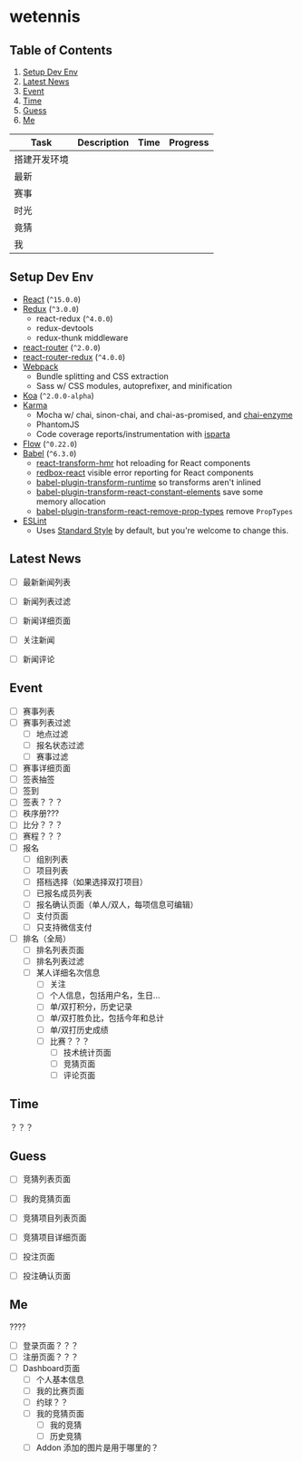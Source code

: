 wetennis
=============================

Table of Contents
-----------------
1. [Setup Dev Env](#setup-dev-env)
1. [Latest News](#latest-news)
1. [Event](#event)
1. [Time](#time)
1. [Guess](#guess)
1. [Me](#me)


|Task|Description|Time|Progress|
|---|---|---|---|
|搭建开发环境||||
|最新||||
|赛事||||
|时光||||
|竟猜||||
|我|||||


Setup Dev Env
-------------

* [React](https://github.com/facebook/react) (`^15.0.0`)
* [Redux](https://github.com/rackt/redux) (`^3.0.0`)
  * react-redux (`^4.0.0`)
  * redux-devtools
  * redux-thunk middleware
* [react-router](https://github.com/rackt/react-router) (`^2.0.0`)
* [react-router-redux](https://github.com/rackt/react-router-redux) (`^4.0.0`)
* [Webpack](https://github.com/webpack/webpack)
  * Bundle splitting and CSS extraction
  * Sass w/ CSS modules, autoprefixer, and minification
* [Koa](https://github.com/koajs/koa) (`^2.0.0-alpha`)
* [Karma](https://github.com/karma-runner/karma)
  * Mocha w/ chai, sinon-chai, and chai-as-promised, and [chai-enzyme](https://github.com/producthunt/chai-enzyme)
  * PhantomJS
  * Code coverage reports/instrumentation with [isparta](https://github.com/deepsweet/isparta-loader)
* [Flow](http://flowtype.org/) (`^0.22.0`)
* [Babel](https://github.com/babel/babel) (`^6.3.0`)
  * [react-transform-hmr](https://github.com/gaearon/react-transform-hmr) hot reloading for React components
  * [redbox-react](https://github.com/KeywordBrain/redbox-react) visible error reporting for React components
  * [babel-plugin-transform-runtime](https://www.npmjs.com/package/babel-plugin-transform-runtime) so transforms aren't inlined
  * [babel-plugin-transform-react-constant-elements](https://babeljs.io/docs/plugins/transform-react-constant-elements/) save some memory allocation
  * [babel-plugin-transform-react-remove-prop-types](https://github.com/oliviertassinari/babel-plugin-transform-react-remove-prop-types) remove `PropTypes`
* [ESLint](http://eslint.org)
  * Uses [Standard Style](https://github.com/feross/standard) by default, but you're welcome to change this.


Latest News
-----------

- [ ] 最新新闻列表
- [ ] 新闻列表过滤
- [ ] 新闻详细页面
- [ ] 关注新闻
- [ ] 新闻评论


Event
-----

- [ ] 赛事列表
- [ ] 赛事列表过滤
  - [ ] 地点过滤
  - [ ] 报名状态过滤
  - [ ] 赛事过滤
- [ ] 赛事详细页面
- [ ] 签表抽签
- [ ] 签到
- [ ] 签表？？？
- [ ] 秩序册???
- [ ] 比分？？？
- [ ] 赛程？？？
- [ ] 报名
  - [ ] 组别列表
  - [ ] 项目列表
  - [ ] 搭档选择（如果选择双打项目）
  - [ ] 已报名成员列表
  - [ ] 报名确认页面（单人/双人，每项信息可编辑）
  - [ ] 支付页面
  - [ ] 只支持微信支付
- [ ] 排名（全局）
  - [ ] 排名列表页面
  - [ ] 排名列表过滤
  - [ ] 某人详细名次信息
    - [ ] 关注
    - [ ] 个人信息，包括用户名，生日...
    - [ ] 单/双打积分，历史记录
    - [ ] 单/双打胜负比，包括今年和总计
    - [ ] 单/双打历史成绩
    - [ ] 比赛？？？
      - [ ] 技术统计页面
      - [ ] 竞猜页面
      - [ ] 评论页面

Time
-----

？？？

Guess
-----

- [ ] 竞猜列表页面
- [ ] 我的竞猜页面
- [ ] 竞猜项目列表页面
- [ ] 竞猜项目详细页面
- [ ] 投注页面
- [ ] 投注确认页面


Me
--

????

- [ ] 登录页面？？？
- [ ] 注册页面？？？
- [ ] Dashboard页面
  - [ ] 个人基本信息
  - [ ] 我的比赛页面
   - [ ] 约球？？
  - [ ] 我的竞猜页面
    - [ ] 我的竞猜
    - [ ] 历史竞猜
  - [ ] Addon 添加的图片是用于哪里的？
